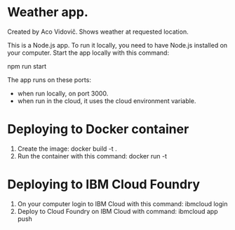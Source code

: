# Weather app. 
Created by Aco Vidovič.
Shows weather at requested location. 

This is a Node.js app. To run it locally, you need to have Node.js installed on your computer. Start the app locally with this command:

npm run start

The app runs on these ports:
<ul>
<li>when run locally, on port 3000.</li>
<li>when run in the cloud, it uses the cloud environment variable.</li>
</ul>
<h1>Deploying to Docker container</h1>
<ol>
<li>Create the image: docker build -t <imagename> .</li>
<li>Run the container with this command: docker run -t <imagename></li>
</ol>

<h1>Deploying to IBM Cloud Foundry</h1>
<ol>
<li>On your computer login to IBM Cloud with this command: ibmcloud login</li>
<li>Deploy to Cloud Foundry on IBM Cloud with command: ibmcloud app push <appname></li>
</ol>

